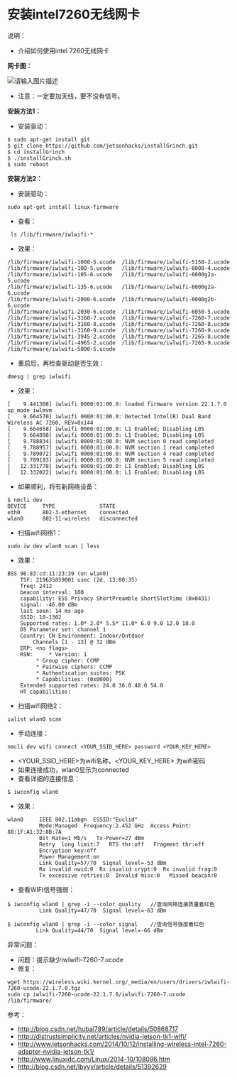 # **安装intel7260无线网卡**

说明：

- 介绍如何使用intel 7260无线网卡

**网卡图：**

![请输入图片描述](http://images.ncnynl.com/ros/2017/20160313005906635.png)

- 注意：一定要加天线，要不没有信号。

**安装方法1：**

- 安装驱动：

```
$ sudo apt-get install git
$ git clone https://github.com/jetsonhacks/installGrinch.git
$ cd installGrinch
$ ./installGrinch.sh
$ sudo reboot
```

**安装方法2：**

- 安装驱动：

```
sudo apt-get install linux-firmware
```

- 查看：

```
 ls /lib/firmware/iwlwifi-*
```

- 效果：

```
/lib/firmware/iwlwifi-1000-5.ucode  /lib/firmware/iwlwifi-5150-2.ucode
/lib/firmware/iwlwifi-100-5.ucode   /lib/firmware/iwlwifi-6000-4.ucode
/lib/firmware/iwlwifi-105-6.ucode   /lib/firmware/iwlwifi-6000g2a-5.ucode
/lib/firmware/iwlwifi-135-6.ucode   /lib/firmware/iwlwifi-6000g2a-6.ucode
/lib/firmware/iwlwifi-2000-6.ucode  /lib/firmware/iwlwifi-6000g2b-6.ucode
/lib/firmware/iwlwifi-2030-6.ucode  /lib/firmware/iwlwifi-6050-5.ucode
/lib/firmware/iwlwifi-3160-7.ucode  /lib/firmware/iwlwifi-7260-7.ucode
/lib/firmware/iwlwifi-3160-8.ucode  /lib/firmware/iwlwifi-7260-8.ucode
/lib/firmware/iwlwifi-3160-9.ucode  /lib/firmware/iwlwifi-7260-9.ucode
/lib/firmware/iwlwifi-3945-2.ucode  /lib/firmware/iwlwifi-7265-8.ucode
/lib/firmware/iwlwifi-4965-2.ucode  /lib/firmware/iwlwifi-7265-9.ucode
/lib/firmware/iwlwifi-5000-5.ucode
```

- 重启后，再检查驱动是否生效：

```
dmesg | grep iwlwifi
```

- 效果：

```
[    9.441308] iwlwifi 0000:01:00.0: loaded firmware version 22.1.7.0 op_mode iwlmvm
[    9.664570] iwlwifi 0000:01:00.0: Detected Intel(R) Dual Band Wireless AC 7260, REV=0x144
[    9.664658] iwlwifi 0000:01:00.0: L1 Enabled; Disabling L0S
[    9.664898] iwlwifi 0000:01:00.0: L1 Enabled; Disabling L0S
[    9.788834] iwlwifi 0000:01:00.0: NVM section 0 read completed
[    9.788957] iwlwifi 0000:01:00.0: NVM section 1 read completed
[    9.789072] iwlwifi 0000:01:00.0: NVM section 4 read completed
[    9.789193] iwlwifi 0000:01:00.0: NVM section 5 read completed
[   12.331778] iwlwifi 0000:01:00.0: L1 Enabled; Disabling L0S
[   12.332022] iwlwifi 0000:01:00.0: L1 Enabled; Disabling L0S
```

- 如果顺利，将有新网络设备：

```
$ nmcli dev                                                                                                      
DEVICE     TYPE              STATE        
eth0       802-3-ethernet    connected  
wlan0      802-11-wireless   disconnected   
```

- 扫描wifi网络1：

```
sudo iw dev wlan0 scan | less
```

- 效果：

```
BSS 96:83:cd:11:23:39 (on wlan0)
    TSF: 219635859001 usec (2d, 13:00:35)
    freq: 2412
    beacon interval: 100
    capability: ESS Privacy ShortPreamble ShortSlotTime (0x0431)
    signal: -46.00 dBm
    last seen: 14 ms ago
    SSID: 10-1302
    Supported rates: 1.0* 2.0* 5.5* 11.0* 6.0 9.0 12.0 18.0 
    DS Parameter set: channel 1
    Country: CN Environment: Indoor/Outdoor
        Channels [1 - 13] @ 32 dBm
    ERP: <no flags>
    RSN:     * Version: 1
         * Group cipher: CCMP
         * Pairwise ciphers: CCMP
         * Authentication suites: PSK
         * Capabilities: (0x0000)
    Extended supported rates: 24.0 36.0 48.0 54.0 
    HT capabilities:
```

- 扫描wifi网络2：

```
iwlist wlan0 scan
```

- 手动连接：

```
nmcli dev wifi connect <YOUR_SSID_HERE> password <YOUR_KEY_HERE>
```

- <YOUR_SSID_HERE>为wifi名称，<YOUR_KEY_HERE> 为wifi密码
- 如果连接成功，wlan0显示为connected
- 查看详细的连接信息：

```
$ iwconfig wlan0
```

- 效果：

```
wlan0     IEEE 802.11abgn  ESSID:"Euclid"  
          Mode:Managed  Frequency:2.452 GHz  Access Point: 88:1F:A1:32:8B:7A   
          Bit Rate=1 Mb/s   Tx-Power=27 dBm   
          Retry  long limit:7   RTS thr:off   Fragment thr:off
          Encryption key:off
          Power Management:on
          Link Quality=57/70  Signal level=-53 dBm  
          Rx invalid nwid:0  Rx invalid crypt:0  Rx invalid frag:0
          Tx excessive retries:0  Invalid misc:0   Missed beacon:0
```

- 查看WIFI信号强弱：

```
$ iwconfig wlan0 | grep -i --color quality   //查询网络连接质量着红色
          Link Quality=47/70  Signal level=-63 dBm 

$ iwconfig wlan0 | grep -i --color signal    //查询信号强度着红色
         Link Quality=44/70  Signal level=-66 dBm 
```

异常问题：

- 问题：提示缺少iwlwifi-7260-7.ucode
- 修复：

```
wget https://wireless.wiki.kernel.org/_media/en/users/drivers/iwlwifi-7260-ucode-22.1.7.0.tgz
sudo cp iwlwifi-7260-ucode-22.1.7.0/iwlwifi-7260-7.ucode /lib/firmware/
```

参考：

- http://blog.csdn.net/hubai789/article/details/50868717
- http://distrustsimplicity.net/articles/nvidia-jetson-tk1-wifi/
- http://www.jetsonhacks.com/2014/10/12/installing-wireless-intel-7260-adapter-nvidia-jetson-tk1/
- http://www.linuxidc.com/Linux/2014-10/108096.htm
- http://blog.csdn.net/lbyyy/article/details/51392629